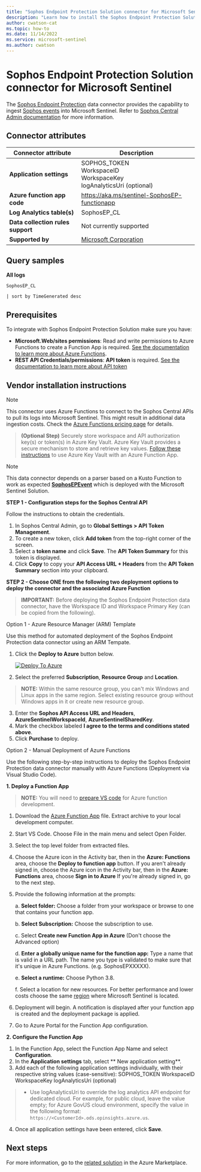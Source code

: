 ```yaml
---
title: "Sophos Endpoint Protection Solution connector for Microsoft Sentinel"
description: "Learn how to install the Sophos Endpoint Protection Solution connector for Microsoft Sentinel connector to connect your data source to Microsoft Sentinel."
author: cwatson-cat
ms.topic: how-to
ms.date: 11/14/2022
ms.service: microsoft-sentinel
ms.author: cwatson
---
```


# Sophos Endpoint Protection Solution connector for Microsoft Sentinel

The [Sophos Endpoint Protection](https://www.sophos.com/en-us/products/endpoint-antivirus.aspx) data connector provides the capability to ingest [Sophos events](https://docs.sophos.com/central/Customer/help/en-us/central/Customer/common/concepts/Events.html) into Microsoft Sentinel. Refer to [Sophos Central Admin documentation](https://docs.sophos.com/central/Customer/help/en-us/central/Customer/concepts/Logs.html) for more information.

## Connector attributes

| Connector attribute | Description |
| --- | --- |
| **Application settings** | SOPHOS_TOKEN<br/>WorkspaceID<br/>WorkspaceKey<br/>logAnalyticsUri (optional) |
| **Azure function app code** | https://aka.ms/sentinel-SophosEP-functionapp |
| **Log Analytics table(s)** | SophosEP_CL<br/> |
| **Data collection rules support** | Not currently supported |
| **Supported by** | [Microsoft Corporation](https://support.microsoft.com/) |

## Query samples

**All logs**
   ```kusto
SophosEP_CL
 
   | sort by TimeGenerated desc
   ```



## Prerequisites

To integrate with Sophos Endpoint Protection Solution make sure you have: 

- **Microsoft.Web/sites permissions**: Read and write permissions to Azure Functions to create a Function App is required. [See the documentation to learn more about Azure Functions](https://learn.microsoft.com/azure/azure-functions/).
- **REST API Credentials/permissions**: **API token** is required. [See the documentation to learn more about API token](https://docs.sophos.com/central/Customer/help/en-us/central/Customer/concepts/ep_ApiTokenManagement.html)


## Vendor installation instructions


> [!NOTE]
   >  This connector uses Azure Functions to connect to the Sophos Central APIs to pull its logs into Microsoft Sentinel. This might result in additional data ingestion costs. Check the [Azure Functions pricing page](https://azure.microsoft.com/pricing/details/functions/) for details.


>**(Optional Step)** Securely store workspace and API authorization key(s) or token(s) in Azure Key Vault. Azure Key Vault provides a secure mechanism to store and retrieve key values. [Follow these instructions](https://learn.microsoft.com/azure/app-service/app-service-key-vault-references) to use Azure Key Vault with an Azure Function App.


> [!NOTE]
   >  This data connector depends on a parser based on a Kusto Function to work as expected [**SophosEPEvent**](https://aka.ms/sentinel-SophosEP-parser) which is deployed with the Microsoft Sentinel Solution.


**STEP 1 - Configuration steps for the Sophos Central API**

 Follow the instructions to obtain the credentials.

1. In Sophos Central Admin, go to **Global Settings > API Token Management**.
2. To create a new token, click **Add token** from the top-right corner of the screen.
3. Select a **token name** and click **Save**. The **API Token Summary** for this token is displayed.
4. Click **Copy** to copy your **API Access URL + Headers** from the **API Token Summary** section into your clipboard.


**STEP 2 - Choose ONE from the following two deployment options to deploy the connector and the associated Azure Function**

>**IMPORTANT:** Before deploying the Sophos Endpoint Protection data connector, have the Workspace ID and Workspace Primary Key (can be copied from the following).



Option 1 - Azure Resource Manager (ARM) Template

Use this method for automated deployment of the Sophos Endpoint Protection data connector using an ARM Tempate.

1. Click the **Deploy to Azure** button below. 

	[![Deploy To Azure](https://aka.ms/deploytoazurebutton)](https://aka.ms/sentinel-SophosEP-azuredeploy)
2. Select the preferred **Subscription**, **Resource Group** and **Location**. 
> **NOTE:** Within the same resource group, you can't mix Windows and Linux apps in the same region. Select existing resource group without Windows apps in it or create new resource group.
3. Enter the **Sophos API Access URL and Headers**, **AzureSentinelWorkspaceId**, **AzureSentinelSharedKey**. 
4. Mark the checkbox labeled **I agree to the terms and conditions stated above**. 
5. Click **Purchase** to deploy.

Option 2 - Manual Deployment of Azure Functions

Use the following step-by-step instructions to deploy the Sophos Endpoint Protection data connector manually with Azure Functions (Deployment via Visual Studio Code).


**1. Deploy a Function App**

> **NOTE:** You will need to [prepare VS code](https://learn.microsoft.com/azure/azure-functions/functions-create-first-function-python#prerequisites) for Azure function development.

1. Download the [Azure Function App](https://aka.ms/sentinel-SophosEP-functionapp) file. Extract archive to your local development computer.
2. Start VS Code. Choose File in the main menu and select Open Folder.
3. Select the top level folder from extracted files.
4. Choose the Azure icon in the Activity bar, then in the **Azure: Functions** area, choose the **Deploy to function app** button.
If you aren't already signed in, choose the Azure icon in the Activity bar, then in the **Azure: Functions** area, choose **Sign in to Azure**
If you're already signed in, go to the next step.
5. Provide the following information at the prompts:

	a. **Select folder:** Choose a folder from your workspace or browse to one that contains your function app.

	b. **Select Subscription:** Choose the subscription to use.

	c. Select **Create new Function App in Azure** (Don't choose the Advanced option)

	d. **Enter a globally unique name for the function app:** Type a name that is valid in a URL path. The name you type is validated to make sure that it's unique in Azure Functions. (e.g. SophosEPXXXXX).

	e. **Select a runtime:** Choose Python 3.8.

	f. Select a location for new resources. For better performance and lower costs choose the same [region](https://azure.microsoft.com/regions/) where Microsoft Sentinel is located.

6. Deployment will begin. A notification is displayed after your function app is created and the deployment package is applied.
7. Go to Azure Portal for the Function App configuration.


**2. Configure the Function App**

1. In the Function App, select the Function App Name and select **Configuration**.
2. In the **Application settings** tab, select ** New application setting**.
3. Add each of the following application settings individually, with their respective string values (case-sensitive): 
		SOPHOS_TOKEN
		WorkspaceID
		WorkspaceKey
		logAnalyticsUri (optional)
> - Use logAnalyticsUri to override the log analytics API endpoint for dedicated cloud. For example, for public cloud, leave the value empty; for Azure GovUS cloud environment, specify the value in the following format: `https://<CustomerId>.ods.opinsights.azure.us`.
4. Once all application settings have been entered, click **Save**.



## Next steps

For more information, go to the [related solution](https://azuremarketplace.microsoft.com/en-us/marketplace/apps/azuresentinel.azure-sentinel-solution-sophosep?tab=Overview) in the Azure Marketplace.

